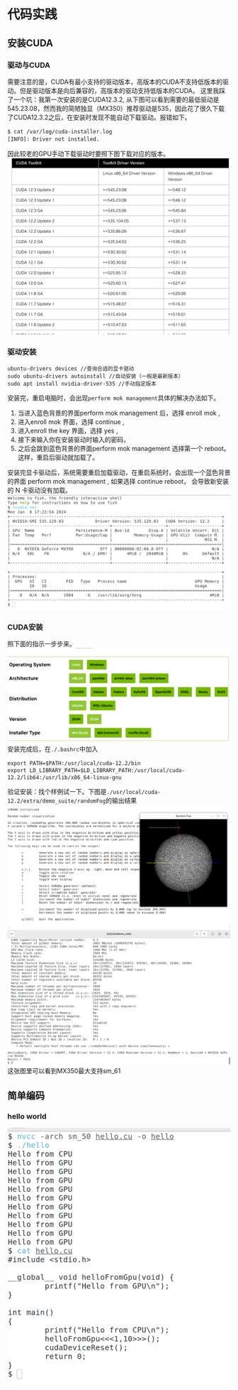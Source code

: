 # 代码实践
## 安装CUDA
### 驱动与CUDA
需要注意的是，CUDA有最小支持的驱动版本，高版本的CUDA不支持低版本的驱动。但是驱动版本是向后兼容的，高版本的驱动支持低版本的CUDA。
这里我踩了一个坑：我第一次安装的是CUDA12.3.2, 从下图可以看到需要的最低驱动是545.23.08，然而我的简陋独显（MX350）推荐驱动是535，因此花了很久下载了CUDA12.3.2之后，在安装时发现不能自动下载驱动。报错如下。
```bash
$ cat /var/log/cuda-installer.log 
[INFO]: Driver not installed.
```
因此较老的GPU手动下载驱动时要照下图下载对应的版本。
![](images/Pasted%20image%2020240108173315.png)
### 驱动安装
```
ubuntu-drivers devices //查询合适的显卡驱动
sudo ubuntu-drivers autoinstall //自动安装（一般是最新版本）
sudo apt install nvidia-driver-535 //手动指定版本
```
安装完，重启电脑时，会出现`perform mok management`具体的解决办法如下。
1.  当进入蓝色背景的界面perform mok management 后，选择 enroll mok ,
2.  进入enroll mok 界面，选择 continue ,
3.  进入enroll the key 界面，选择 yes ,
4.  接下来输入你在安装驱动时输入的密码，
5.  之后会跳到蓝色背景的界面perform mok management 选择第一个 reboot。
这样，重启后驱动就加载了。

安装完显卡驱动后，系统需要重启加载驱动，在重启系统时，会出现一个蓝色背景的界面 perform mok management , 如果选择 continue reboot， 会导致新安装的 N 卡驱动没有加载。
![](images/Pasted%20image%2020240108172700.png)
### CUDA安装
照下面的指示一步步来。
![](images/Pasted%20image%2020240108172900.png)
安装完成后，在`./.bashrc`中加入
```
export PATH=$PATH:/usr/local/cuda-12.2/bin
export LD_LIBRARY_PATH=$LD_LIBRARY_PATH:/usr/local/cuda-12.2/lib64:/usr/lib/x86_64-linux-gnu
```
验证安装：找个样例试一下。下图是`./usr/local/cuda-12.2/extra/demo_suite/randomFog`的输出结果
![](images/Pasted%20image%2020240108180946.png)
![](images/Pasted%20image%2020240108180515.png)
这张图里可以看到MX350最大支持sm_61
## 简单编码
### hello world
![](images/Pasted%20image%2020240108205626.png)